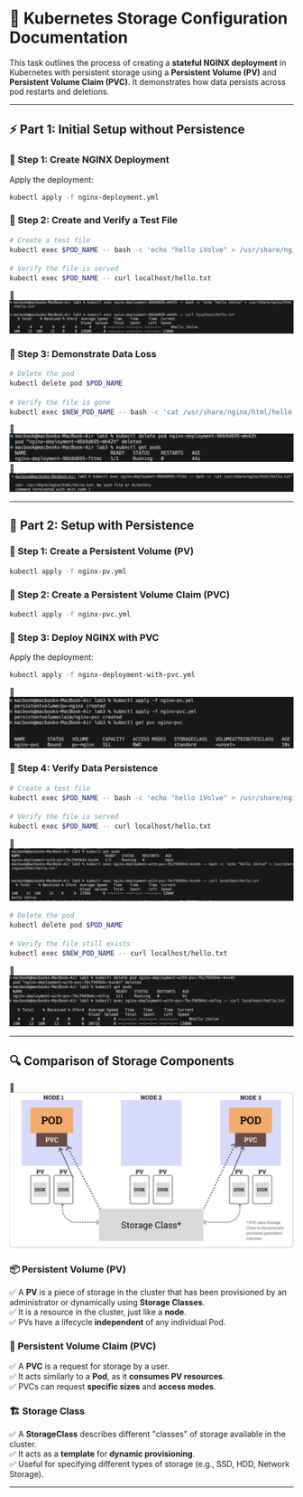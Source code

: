 # 📌 Kubernetes Storage Configuration Documentation  

This task outlines the process of creating a **stateful NGINX deployment** in Kubernetes with persistent storage using a **Persistent Volume (PV)** and **Persistent Volume Claim (PVC)**. It demonstrates how data persists across pod restarts and deletions.

---

## ⚡ Part 1: Initial Setup without Persistence  

### 🔹 Step 1: Create NGINX Deployment  
Apply the deployment:
```bash
kubectl apply -f nginx-deployment.yml
```

### 🔹 Step 2: Create and Verify a Test File  
```bash
# Create a test file  
kubectl exec $POD_NAME -- bash -c 'echo "hello iVolve" > /usr/share/nginx/html/hello.txt'

# Verify the file is served  
kubectl exec $POD_NAME -- curl localhost/hello.txt
```
 📸![Alt text](assets/pic1.png)

### 🔹 Step 3: Demonstrate Data Loss  
```bash
# Delete the pod  
kubectl delete pod $POD_NAME  

# Verify the file is gone  
kubectl exec $NEW_POD_NAME -- bash -c 'cat /usr/share/nginx/html/hello.txt'
```
 📸![Alt text](assets/pic2.png)
 📸![Alt text](assets/pic3.png)

---

## 🎯 Part 2: Setup with Persistence  

### 🔹 Step 1: Create a Persistent Volume (PV)  
```bash
kubectl apply -f nginx-pv.yml
```

### 🔹 Step 2: Create a Persistent Volume Claim (PVC)  
```bash
kubectl apply -f nginx-pvc.yml
```

### 🔹 Step 3: Deploy NGINX with PVC  
Apply the deployment:
```bash
kubectl apply -f nginx-deployment-with-pvc.yml
```
 📸![Alt text](assets/pic4.png)

### 🔹 Step 4: Verify Data Persistence  
```bash
# Create a test file  
kubectl exec $POD_NAME -- bash -c 'echo "hello iVolve" > /usr/share/nginx/html/hello.txt'

# Verify the file is served  
kubectl exec $POD_NAME -- curl localhost/hello.txt

```
 📸![Alt text](assets/pic5.png)

```bash
# Delete the pod  
kubectl delete pod $POD_NAME

# Verify the file still exists  
kubectl exec $NEW_POD_NAME -- curl localhost/hello.txt
```
 📸![Alt text](assets/pic6.png)

---

## 🔍 Comparison of Storage Components

 📸![Alt text](assets/pic.png)

### 📦 Persistent Volume (PV)  
✅ A **PV** is a piece of storage in the cluster that has been provisioned by an administrator or dynamically using **Storage Classes**.  
✅ It is a resource in the cluster, just like a **node**.  
✅ PVs have a lifecycle **independent** of any individual Pod.  

### 📝 Persistent Volume Claim (PVC)  
✅ A **PVC** is a request for storage by a user.  
✅ It acts similarly to a **Pod**, as it **consumes PV resources**.  
✅ PVCs can request **specific sizes** and **access modes**.  

### 🏗️ Storage Class  
✅ A **StorageClass** describes different "classes" of storage available in the cluster.  
✅ It acts as a **template** for **dynamic provisioning**.  
✅ Useful for specifying different types of storage (e.g., SSD, HDD, Network Storage).  

---


